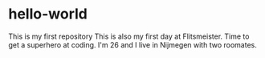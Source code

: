 # hello-world
This is my first repository
This is also my first day at Flitsmeister. Time to get a superhero at coding. 
I'm 26 and I live in Nijmegen with two roomates. 

